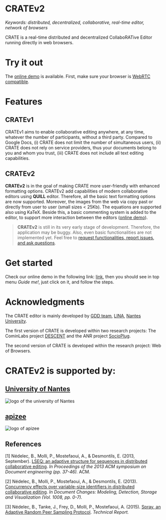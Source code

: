 
# CRATEv2

<i>Keywords: distributed, decentralized, collaborative, real-time editor,
network of browsers</i>

CRATE is a real-time distributed and decentralized CollaboRATive Editor running
directly in web browsers.

# Try it out
The [online demo](http://nhaouari.github.io/CRATE/) is available. First, make
sure your browser is [WebRTC
compatible](http://caniuse.com/#feat=rtcpeerconnection).


# Features
## CRATEv1 
CRATEv1 aims to enable collaborative editing anywhere, at any time, whatever the number of participants, without a third party. Compared to Google Docs, (i) CRATE
does not limit the number of simultaneous users, (ii) CRATE does not rely on
service providers, thus your documents belong to you and whom you trust, (iii) CRATE does not include all text editing capabilities.

## CRATEv2 
**CRATEv2**  is in the goal of making CRATE  more user-friendly with enhanced formatting options. CRATEv2 add capabilities of modern collaborative editors using **QUILL** editor. Therefore, all the basic text formatting options are now supported. Moreover, the images from the web via copy past or directly from user to user (small sizes < 25Kb). The equations are supported also using KaTeX. Beside this, a basic commenting system is added to the editor, to support more interaction between the editors ([online demo](http://nhaouari.github.io/CRATE/)).



> **CRATEv2** is still in its very early stage of development. Therefore, the
application may be buggy. Also, even basic functionalities are not implemented
yet. Feel free to [request functionalities, report issues, and ask
questions](https://github.com/nhaouari/CRATE/issues).


# Get started

Check our online demo in the following link:  [link](http://nhaouari.github.io/CRATE), then you should see in top menu *Guide me!*, just click on it, and follow the steps. 

# Acknowledgments

The CRATE editor is mainly
developed by [GDD team](https://sites.google.com/site/gddlina/),
[LINA](https://www.lina.univ-nantes.fr/), [Nantes
University](http://www.univ-nantes.fr/).

The first version of CRATE is developed within two research projects: The CominLabs project
[DESCENT](http://www.descent.cominlabs.ueb.eu/) and the ANR project
[SocioPlug](http://socioplug.univ-nantes.fr/). 

The second version of CRATE is developed within the research project: Web of Browsers.

# CRATEv2 is supported by: 
## [University of Nantes](http://www.univ-nantes.fr)
![logo of the university of Nantes](http://www.univ-nantes.fr/medias/photo/logo-un2012quadri-larg40_1505201736053-png?ID_FICHE=548383&INLINE=FALSE)
## [apizee](https://www.apizee.com)
![logo of apizee](https://www.apizee.com/wp-content/uploads/2017/05/apizee_logo_black.png)

## References
[1] Nédelec, B., Molli, P., Mostefaoui, A., & Desmontils, E. (2013,
September). [LSEQ: an adaptive structure for sequences in distributed
collaborative
editing](http://hal.univ-nantes.fr/docs/00/92/16/33/PDF/fp025-nedelec.pdf). <i>In
Proceedings of the 2013 ACM symposium on Document engineering (pp. 37-46).</i> ACM.

[2] Nédelec, B., Molli, P., Mostefaoui, A., & Desmontils,
E. (2013). [Concurrency effects over variable-size identifiers in distributed
collaborative
editing](https://hal.archives-ouvertes.fr/hal-00921655/document). <i>In
Document Changes: Modeling, Detection, Storage and Visualization (Vol. 1008,
pp. 0-7).</i>

[3] Nédelec, B., Tanke, J., Frey, D., Molli, P., Mostefaoui, A. (2015).
[Spray, an Adaptive Random Peer Sampling Protocol](https://hal.archives-ouvertes.fr/hal-01203363/file/spray.pdf). <i>Technical Report.</i>


